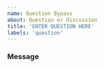 ```yaml
---
name: Question Bypass
about: Question or discussion
title: 'ENTER QUESTION HERE'
labels: 'question'
---
```


### Message

<!-- Write here only useful information, describing your question in detail. -->
